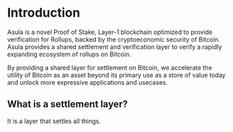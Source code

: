 # Introduction

Asula is a novel Proof of Stake, Layer-1 blockchain optimized to provide verification for Rollups, backed by the cryptoeconomic security of Bitcoin. Asula provides a shared settlement and verification layer to verify a rapidly expanding ecosystem of rollups on Bitcoin.

By providing a shared layer for settlement on Bitcoin, we accelerate the utility of Bitcoin as an asset beyond its primary use as a store of value today and unlock more expressive applications and usecases.&#x20;

## What is a settlement layer?&#x20;



It is a layer that settles all things.


